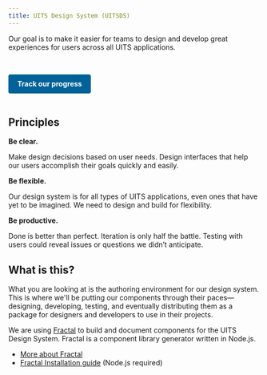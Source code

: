 ```yaml
---
title: UITS Design System (UITSDS)
---
```

Our goal is to make it easier for teams to design and develop great experiences for users across all UITS applications.

<a href="https://uxo.iu.edu/status/" class="create-button">Track our progress</a>

## Principles

**Be clear.**

Make design decisions based on user needs. Design interfaces that help our users accomplish their goals quickly and easily.

**Be flexible.**

Our design system is for all types of UITS applications, even ones that have yet to be imagined. We need to design and build for flexibility.

**Be productive.**

Done is better than perfect. Iteration is only half the battle. Testing with users could reveal issues or questions we didn’t anticipate.

## What is this?

What you are looking at is the authoring environment for our design system. This is where we'll be putting our components through their paces—designing, developing, testing, and eventually distributing them as a package for designers and developers to use in their projects.

We are using [Fractal](http://fractal.build/) to build and document components for the UITS Design System. Fractal is a component library generator written in Node.js.

- [More about Fractal](http://fractal.build/guide)
- [Fractal Installation guide](http://fractal.build/guide/installation) (Node.js required)


<style scoped>

	.create-button {
		background-color: #006298;
		border-style: solid;
		border: 2px solid #006298;
		border-radius: 4px;
		color: #fff;
		cursor: pointer;
		display: inline-block;
		font-weight: bold;
		line-height: 1;
		text-decoration: none;
		padding: .625rem 1rem;
		text-decoration: none;
		vertical-align: middle;
		margin-top: 2rem;
		margin-bottom: 1rem;
	}

	.create-button:hover {
		color: #ffffff;
		background-color: #00456a;
	}

</style>
